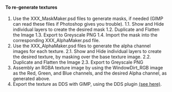 #### To re-generate textures

1. Use the XXX_MaskMaker.psd files to generate masks, if needed (GIMP can read these files if Photoshop gives you trouble).
1.1. Show and Hide individual layers to create the desired mask
1.2. Duplicate and Flatten the Image
1.3. Export to Greyscale PNG
1.4. Import the mask into the corresponding XXX_AlphaMaker.psd file.
2. Use the XXX_AlphaMaker.psd files to generate the alpha channel images for each texture.
2.1. Show and Hide individual layers to create the desired texture, by masking over the base texture image.
2.2. Duplicate and Flatten the Image
2.3. Export to Greyscale PNG
3. Assembly an RGBA texture image by using the WindowDirt_RGB image as the Red, Green, and Blue channels, and the desired Alpha channel, as generated above.
4. Export the texture as DDS with GIMP, using the DDS plugin [(see here)](https://steamcommunity.com/sharedfiles/filedetails/?id=1116386590).
